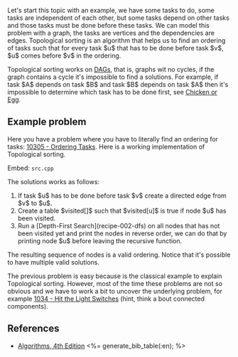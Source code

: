 <p>Let's start this topic with an example, we have some tasks to do, some tasks are independent of each other, but some tasks depend on other tasks and those tasks must be done before these tasks. We can model this problem with a graph, the tasks are vertices and the dependencies are edges. Topological sorting is an algorithm that helps us to find an ordering of tasks such that for every task $u$ that has to be done before task $v$, $u$ comes before $v$ in the ordering.</p>

<p>Topological sorting works on <a href="http://en.wikipedia.org/wiki/Directed_acyclic_graph" target="_blank">DAGs</a>, that is, graphs wit no cycles, if the graph contains a cycle it's impossible to find a solutions. For example, if task $A$ depends on task $B$ and task $B$ depends on task $A$ then it's impossible to determine which task has to be done first, see <a href="http://en.wikipedia.org/wiki/Chicken_or_the_egg" target="_blank">Chicken or Egg</a>.</p>

## Example problem
<p>Here you have a problem where you have to literally find an ordering for tasks: <a href="http://uva.onlinejudge.org/index.php?option=com_onlinejudge&Itemid=8&page=show_problem&problem=1246" target="_blank">10305 - Ordering Tasks</a>. Here is a working implementation of Topological sorting.</p>

Embed: `src.cpp`

<p>The solutions works as follows:</p>

<ol>
  <li>If task $u$ has to be done before task $v$ create a directed edge from $v$ to $u$.</li>
  <li>Create a table $visited[]$ such that $visited[u]$ is true if node $u$ has been visited.</li>
  <li>Run a [Depth-First Search](recipe-002-dfs) on all nodes that has not been visited yet and print the nodes in reverse order, we can do that by printing node $u$ before leaving the recursive function.</li>
</ol>

<p>The resulting sequence of nodes is a valid ordering. Notice that it's possible to have multiple valid solutions.</p>

<p>The previous problem is easy because is the classical example to explain Topological sorting. However, most of the time these problems are not so obvious and we have to work a bit to uncover the underlying problem, for example <a href="http://lightoj.com/volume_showproblem.php?problem=1034" target="_blank">1034 - Hit the Light Switches</a> (hint, think a bout connected components).</p>

## References

- [Algorithms, 4th Edition](http://algs4.cs.princeton.edu/home/)
<%= generate_bib_table(:en); %>
